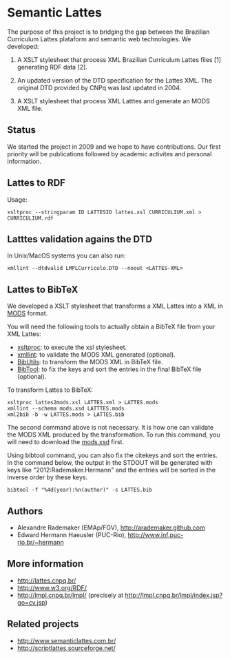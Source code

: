 
# Semantic Lattes

The purpose of this project is to bridging the gap between the
Brazilian Curriculum Lattes plataform and semantic web
technologies. We developed:

1. A XSLT stylesheet that process XML Brazilian Curriculum Lattes
   files [1] generating RDF data [2]. 

2. An updated version of the DTD specification for the Lattes XML. The
   original DTD provided by CNPq was last updated in 2004.

3. A XSLT stylesheet that process XML Latttes and generate an MODS XML
   file.

## Status

We started the project in 2009 and we hope to have contributions. Our
first priority will be publications followed by academic activites and
personal information.


## Lattes to RDF

Usage:

    xsltproc --stringparam ID LATTESID lattes.xsl CURRICULIUM.xml > CURRICULIUM.rdf


## Latttes validation agains the DTD 

In Unix/MacOS systems you can also run:

    xmllint --dtdvalid LMPLCurriculo.DTD --noout <LATTES-XML> 


## Lattes to BibTeX

We developed a XSLT stylesheet that transforms a XML Lattes into a XML
in [MODS](http://www.loc.gov/standards/mods/) format.

You will need the following tools to actually obtain a BibTeX file
from your XML Lattes:

- [xsltproc](http://xmlsoft.org/XSLT/xsltproc2.html): to execute the
  xsl stylesheet.
- [xmllint](http://xmlsoft.org/xmllint.html): to validate the MODS XML
  generated (optional).
- [BibUtils](http://sourceforge.net/p/bibutils/): to transform the
  MODS XML in BibTeX file.
- [BibTool](http://www.gerd-neugebauer.de/software/TeX/BibTool/): to
  fix the keys and sort the entries in the final BibTeX file
  (optional).

To transform Lattes to BibTeX:

    xsltproc lattes2mods.xsl LATTES.xml > LATTES.mods
    xmllint --schema mods.xsd LATTTES.mods
    xml2bib -b -w LATTES.mods > LATTES.bib
    
The second command above is not necessary. It is how one can validate
the MODS XML produced by the transformation. To run this command, you
will need to download the
[mods.xsd](http://www.loc.gov/standards/mods/mods-schemas.html) first.

Using bibtool command, you can also fix the citekeys and sort the
entries. In the command below, the output in the STDOUT will be
generated with keys like "2012:Rademaker.Hermann" and the entries will
be sorted in the inverse order by these keys.

    bibtool -f "%4d(year):%n(author)" -s LATTES.bib


## Authors

* Alexandre Rademaker (EMAp/FGV), http://arademaker.github.com
* Edward Hermann Haeusler (PUC-Rio), http://www.inf.puc-rio.br/~hermann


## More information

* http://lattes.cnpq.br/
* http://www.w3.org/RDF/
* http://lmpl.cnpq.br/lmpl/ (precisely at http://lmpl.cnpq.br/lmpl/index.jsp?go=cv.jsp)


## Related projects

* http://www.semanticlattes.com.br/
* http://scriptlattes.sourceforge.net/

